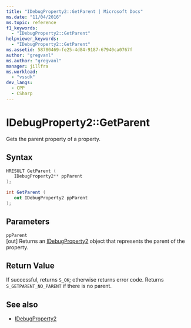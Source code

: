 ```yaml
---
title: "IDebugProperty2::GetParent | Microsoft Docs"
ms.date: "11/04/2016"
ms.topic: reference
f1_keywords:
  - "IDebugProperty2::GetParent"
helpviewer_keywords:
  - "IDebugProperty2::GetParent"
ms.assetid: 58780469-fe25-4d84-9187-67940ca0767f
author: "gregvanl"
ms.author: "gregvanl"
manager: jillfra
ms.workload:
  - "vssdk"
dev_langs:
  - CPP
  - CSharp
---
```

# IDebugProperty2::GetParent
Gets the parent property of a property.

## Syntax

```cpp
HRESULT GetParent ( 
   IDebugProperty2** ppParent
);
```

```csharp
int GetParent ( 
   out IDebugProperty2 ppParent
);
```

## Parameters
`ppParent`\
[out] Returns an [IDebugProperty2](../../../extensibility/debugger/reference/idebugproperty2.md) object that represents the parent of the property.

## Return Value
 If successful, returns `S_OK`; otherwise returns error code. Returns `S_GETPARENT_NO_PARENT` if there is no parent.

## See also
- [IDebugProperty2](../../../extensibility/debugger/reference/idebugproperty2.md)